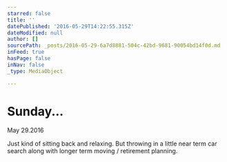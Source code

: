 ```yaml
---
starred: false
title: ''
datePublished: '2016-05-29T14:22:55.315Z'
dateModified: null
author: []
sourcePath: _posts/2016-05-29-6a7d8881-504c-42bd-9681-90054bd14f0d.md
inFeed: true
hasPage: false
inNav: false
_type: MediaObject

---
```

# Sunday...

May 29.2016

Just kind of sitting back and relaxing. But throwing in a little near term car search along with longer term moving / retirement planning.